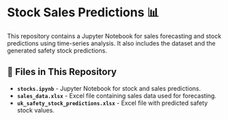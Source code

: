 # Stock Sales Predictions 📊

This repository contains a Jupyter Notebook for sales forecasting and stock predictions using time-series analysis. It also includes the dataset and the generated safety stock predictions.

## 📁 Files in This Repository

- **`stocks.ipynb`** - Jupyter Notebook for stock and sales predictions.
- **`sales_data.xlsx`** - Excel file containing sales data used for forecasting.
- **`uk_safety_stock_predictions.xlsx`** - Excel file with predicted safety stock values.

